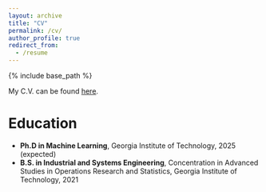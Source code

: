 ```yaml
---
layout: archive
title: "CV"
permalink: /cv/
author_profile: true
redirect_from:
  - /resume
---
```


{% include base_path %}

My C.V. can be found [here](http://abukharin3.github.io/AlexBukharinCVSep22.pdf).

Education
======
* **Ph.D in Machine Learning**, Georgia Institute of Technology, 2025 (expected)
* **B.S. in Industrial and Systems Engineering**, Concentration in Advanced Studies in Operations Research and Statistics, Georgia Institute of Technology, 2021

